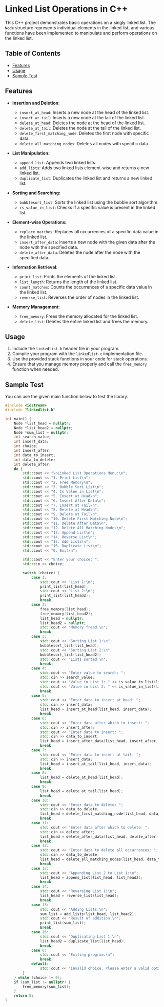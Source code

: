 # Linked List Operations in C++

This C++ project demonstrates basic operations on a singly linked list. The `Node` structure represents individual elements in the linked list, and various functions have been implemented to manipulate and perform operations on the linked list.

## Table of Contents

- [Features](#features)
- [Usage](#usage)
- [Sample Test](#sample-test)

## Features

- **Insertion and Deletion:**
  - `insert_at_head`: Inserts a new node at the head of the linked list.
  - `insert_at_tail`: Inserts a new node at the tail of the linked list.
  - `delete_at_head`: Deletes the node at the head of the linked list.
  - `delete_at_tail`: Deletes the node at the tail of the linked list.
  - `delete_first_matching_node`: Deletes the first node with specific data.
  - `delete_all_matching_nodes`: Deletes all nodes with specific data.

- **List Manipulation:**
  - `append_list`: Appends two linked lists.
  - `add_lists`: Adds two linked lists element-wise and returns a new linked list.
  - `duplicate_list`: Duplicates the linked list and returns a new linked list.

- **Sorting and Searching:**
  - `bubblesort_list`: Sorts the linked list using the bubble sort algorithm.
  - `is_value_in_list`: Checks if a specific value is present in the linked list.

- **Element-wise Operations:**
  - `replace_matches`: Replaces all occurrences of a specific data value in the linked list.
  - `insert_after_data`: Inserts a new node with the given data after the node with the specified data.
  - `delete_after_data`: Deletes the node after the node with the specified data.

- **Information Retrieval:**
  - `print_list`: Prints the elements of the linked list.
  - `list_length`: Returns the length of the linked list.
  - `count_matches`: Counts the occurrences of a specific data value in the linked list.
  - `reverse_list`: Reverses the order of nodes in the linked list.

- **Memory Management:**
  - `free_memory`: Frees the memory allocated for the linked list.
  - `delete_list`: Deletes the entire linked list and frees the memory.

## Usage

1. Include the `linkedlist.h` header file in your program.
2. Compile your program with the `linkedlist.c` implementation file.
3. Use the provided stack functions in your code for stack operations.
4. Ensure that you manage memory properly and call the `free_memory` function when needed.

## Sample Test

You can use the given main function below to test the library.

```cpp
#include <iostream>
#include "linkedlist.h"

int main() {
    Node *list_head = nullptr;
    Node *list_head2 = nullptr;
	Node *sum_list = nullptr;
    int search_value;
    int insert_data;
    int choice;
    int insert_after;
    int data_to_insert;
    int data_to_delete;
    int delete_after;
    do {
        std::cout << "\nLinked List Operations Menu:\n";
        std::cout << "1. Print List\n";
        std::cout << "2. Free Memory\n";
        std::cout << "3. Bubble Sort List\n";
        std::cout << "4. Is Value in List\n";
        std::cout << "5. Insert at Head\n";
        std::cout << "6. Insert After Data\n";
        std::cout << "7. Insert at Tail\n";
        std::cout << "8. Delete at Head\n";
        std::cout << "9. Delete at Tail\n";
        std::cout << "10. Delete First Matching Node\n";
        std::cout << "11. Delete After Data\n";
        std::cout << "12. Delete All Matching Nodes\n";
        std::cout << "13. Append List\n";
        std::cout << "14. Reverse List\n";
        std::cout << "15. Add Lists\n";
        std::cout << "16. Duplicate List\n";
        std::cout << "0. Exit\n";

        std::cout << "Enter your choice: ";
        std::cin >> choice;

        switch (choice) {
            case 1:
                std::cout << "List 1:\n";
                print_list(list_head);
                std::cout << "List 2:\n";
                print_list(list_head2);
                break;
            case 2:
                free_memory(list_head);
                free_memory(list_head2);
                list_head = nullptr;
                list_head2 = nullptr;
                std::cout << "Memory freed.\n";
                break;
            case 3:
                std::cout << "Sorting List 1:\n";
                bubblesort_list(list_head);
                std::cout << "Sorting List 2:\n";
                bubblesort_list(list_head2);
                std::cout << "Lists sorted.\n";
                break;
            case 4:
                std::cout << "Enter value to search: ";
                std::cin >> search_value;
                std::cout << "Value in List 1: " << is_value_in_list(list_head, search_value) << std::endl;
                std::cout << "Value in List 2: " << is_value_in_list(list_head2, search_value) << std::endl;
                break;
            case 5:
                std::cout << "Enter data to insert at head: ";
                std::cin >> insert_data;
                list_head = insert_at_head(list_head, insert_data);
                break;
            case 6:
                std::cout << "Enter data after which to insert: ";
                std::cin >> insert_after;
                std::cout << "Enter data to insert: ";
                std::cin >> data_to_insert;
                list_head = insert_after_data(list_head, insert_after, data_to_insert);
                break;
            case 7:
                std::cout << "Enter data to insert at tail: ";
                std::cin >> insert_data;
                list_head = insert_at_tail(list_head, insert_data);
                break;
            case 8:
                list_head = delete_at_head(list_head);
                break;
            case 9:
                list_head = delete_at_tail(list_head);
                break;
            case 10:
                std::cout << "Enter data to delete: ";
                std::cin >> data_to_delete;
                list_head = delete_first_matching_node(list_head, data_to_delete);
                break;
            case 11:
                std::cout << "Enter data after which to delete: ";
                std::cin >> delete_after;
                list_head = delete_after_data(list_head, delete_after);
                break;
            case 12:
                std::cout << "Enter data to delete all occurrences: ";
                std::cin >> data_to_delete;
                list_head = delete_all_matching_nodes(list_head, data_to_delete);
                break;
            case 13:
                std::cout << "Appending List 2 to List 1:\n";
                list_head = append_list(list_head, list_head2);
                break;
            case 14:
                std::cout << "Reversing List 1:\n";
                list_head = reverse_list(list_head);
                break;
            case 15:
                std::cout << "Adding Lists:\n";
                sum_list = add_lists(list_head, list_head2);
                std::cout << "Result of addition:\n";
                print_list(sum_list);
                break;
            case 16:
                std::cout << "Duplicating List 1:\n";
                list_head2 = duplicate_list(list_head);
                break;
            case 0:
                std::cout << "Exiting program.\n";
                break;
            default:
                std::cout << "Invalid choice. Please enter a valid option.\n";
        }
    } while (choice != 0);
    if (sum_list != nullptr) {
        free_memory(sum_list);
    }
    return 0;
}
